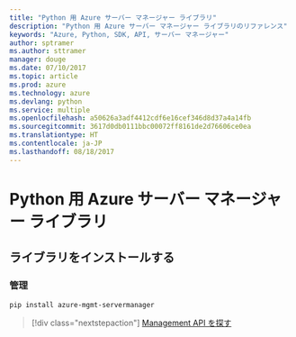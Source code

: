 ```yaml
---
title: "Python 用 Azure サーバー マネージャー ライブラリ"
description: "Python 用 Azure サーバー マネージャー ライブラリのリファレンス"
keywords: "Azure, Python, SDK, API, サーバー マネージャー"
author: sptramer
ms.author: sttramer
manager: douge
ms.date: 07/10/2017
ms.topic: article
ms.prod: azure
ms.technology: azure
ms.devlang: python
ms.service: multiple
ms.openlocfilehash: a50626a3adf4412cdf6e16cef346d8d37a4a14fb
ms.sourcegitcommit: 3617d0db0111bbc00072ff8161de2d76606ce0ea
ms.translationtype: HT
ms.contentlocale: ja-JP
ms.lasthandoff: 08/18/2017
---
```

# <a name="azure-server-manager-libraries-for-python"></a>Python 用 Azure サーバー マネージャー ライブラリ

## <a name="install-the-libraries"></a>ライブラリをインストールする


### <a name="management"></a>管理

```bash
pip install azure-mgmt-servermanager
```
> [!div class="nextstepaction"]
> [Management API を探す](/python/api/overview/azure/servermanager/managementlibrary)